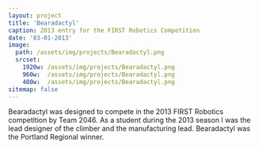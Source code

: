 ```yaml
---
layout: project
title: 'Bearadactyl'
caption: 2013 entry for the FIRST Robotics Competition 
date: '03-01-2013'
image: 
  path: /assets/img/projects/Bearadactyl.png
  srcset: 
    1920w: /assets/img/projects/Bearadactyl.png
    960w:  /assets/img/projects/Bearadactyl.png
    480w:  /assets/img/projects/Bearadactyl.png
sitemap: false
---
```

Bearadactyl was designed to compete in the 2013 FIRST Robotics competition by Team 2046. As a student during the 2013 season I was the lead designer of the climber and the manufacturing lead. Bearadactyl was the Portland Regional winner. 